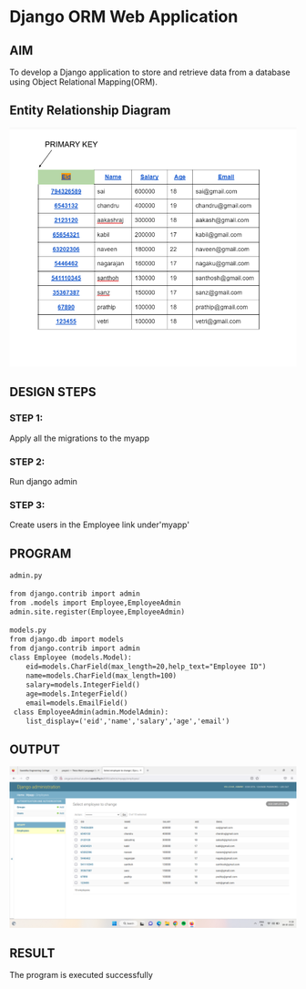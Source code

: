 # Django ORM Web Application

## AIM
To develop a Django application to store and retrieve data from a database using Object Relational Mapping(ORM).

## Entity Relationship Diagram
![Entity Relationship Diagram](./DOM1.png)

## DESIGN STEPS

### STEP 1:
Apply all the migrations to the myapp


### STEP 2:
Run django admin


### STEP 3:
Create users in the Employee link under'myapp'


## PROGRAM
```
admin.py

from django.contrib import admin
from .models import Employee,EmployeeAdmin
admin.site.register(Employee,EmployeeAdmin)

models.py
from django.db import models
from django.contrib import admin
class Employee (models.Model):
    eid=models.CharField(max_length=20,help_text="Employee ID")
    name=models.CharField(max_length=100)
    salary=models.IntegerField()
    age=models.IntegerField()
    email=models.EmailField()
 class EmployeeAdmin(admin.ModelAdmin):
    list_display=('eid','name','salary','age','email')
```
## OUTPUT
![OUTPUT](./Tom.png)

## RESULT
The program is executed successfully
